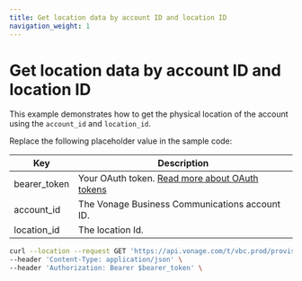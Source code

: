 ```yaml
---
title: Get location data by account ID and location ID
navigation_weight: 1
---
```


# Get location data by account ID and location ID

This example demonstrates how to get the physical location of the account using the `account_id` and `location_id`.

Replace the following placeholder value in the sample code:

| Key | Description |
| --- | ----------- |
| bearer_token      | Your OAuth token. [Read more about OAuth tokens](/getting-started/create-a-developer-account) |
| account_id        | The Vonage Business Communications account ID. |
| location_id       | The location Id. |

``` bash
curl --location --request GET 'https://api.vonage.com/t/vbc.prod/provisioning/v1/api/accounts/$account_id/locations/$location_id' \
--header 'Content-Type: application/json' \
--header 'Authorization: Bearer $bearer_token' \
```
